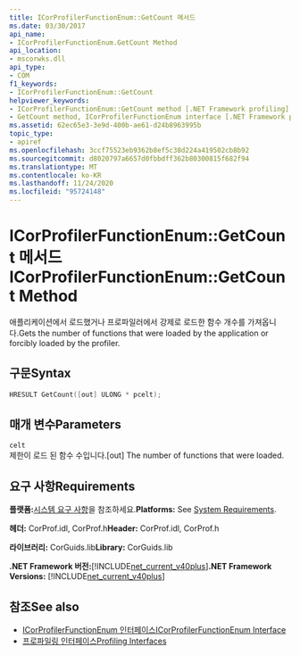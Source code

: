 ```yaml
---
title: ICorProfilerFunctionEnum::GetCount 메서드
ms.date: 03/30/2017
api_name:
- ICorProfilerFunctionEnum.GetCount Method
api_location:
- mscorwks.dll
api_type:
- COM
f1_keywords:
- ICorProfilerFunctionEnum::GetCount
helpviewer_keywords:
- ICorProfilerFunctionEnum::GetCount method [.NET Framework profiling]
- GetCount method, ICorProfilerFunctionEnum interface [.NET Framework profiling]
ms.assetid: 62ec65e3-3e9d-400b-ae61-d24b8963995b
topic_type:
- apiref
ms.openlocfilehash: 3ccf75523eb9362b8ef5c38d224a419502cb8b92
ms.sourcegitcommit: d8020797a6657d0fbbdff362b80300815f682f94
ms.translationtype: MT
ms.contentlocale: ko-KR
ms.lasthandoff: 11/24/2020
ms.locfileid: "95724148"
---
```

# <a name="icorprofilerfunctionenumgetcount-method"></a><span data-ttu-id="aabae-102">ICorProfilerFunctionEnum::GetCount 메서드</span><span class="sxs-lookup"><span data-stu-id="aabae-102">ICorProfilerFunctionEnum::GetCount Method</span></span>

<span data-ttu-id="aabae-103">애플리케이션에서 로드했거나 프로파일러에서 강제로 로드한 함수 개수를 가져옵니다.</span><span class="sxs-lookup"><span data-stu-id="aabae-103">Gets the number of functions that were loaded by the application or forcibly loaded by the profiler.</span></span>  
  
## <a name="syntax"></a><span data-ttu-id="aabae-104">구문</span><span class="sxs-lookup"><span data-stu-id="aabae-104">Syntax</span></span>  
  
```cpp  
HRESULT GetCount([out] ULONG * pcelt);  
```  
  
## <a name="parameters"></a><span data-ttu-id="aabae-105">매개 변수</span><span class="sxs-lookup"><span data-stu-id="aabae-105">Parameters</span></span>  

 `celt`  
 <span data-ttu-id="aabae-106">제한이 로드 된 함수 수입니다.</span><span class="sxs-lookup"><span data-stu-id="aabae-106">[out] The number of functions that were loaded.</span></span>  
  
## <a name="requirements"></a><span data-ttu-id="aabae-107">요구 사항</span><span class="sxs-lookup"><span data-stu-id="aabae-107">Requirements</span></span>  

 <span data-ttu-id="aabae-108">**플랫폼:**[시스템 요구 사항](../../get-started/system-requirements.md)을 참조하세요.</span><span class="sxs-lookup"><span data-stu-id="aabae-108">**Platforms:** See [System Requirements](../../get-started/system-requirements.md).</span></span>  
  
 <span data-ttu-id="aabae-109">**헤더:** CorProf.idl, CorProf.h</span><span class="sxs-lookup"><span data-stu-id="aabae-109">**Header:** CorProf.idl, CorProf.h</span></span>  
  
 <span data-ttu-id="aabae-110">**라이브러리:** CorGuids.lib</span><span class="sxs-lookup"><span data-stu-id="aabae-110">**Library:** CorGuids.lib</span></span>  
  
 <span data-ttu-id="aabae-111">**.NET Framework 버전:**[!INCLUDE[net_current_v40plus](../../../../includes/net-current-v40plus-md.md)]</span><span class="sxs-lookup"><span data-stu-id="aabae-111">**.NET Framework Versions:** [!INCLUDE[net_current_v40plus](../../../../includes/net-current-v40plus-md.md)]</span></span>  
  
## <a name="see-also"></a><span data-ttu-id="aabae-112">참조</span><span class="sxs-lookup"><span data-stu-id="aabae-112">See also</span></span>

- [<span data-ttu-id="aabae-113">ICorProfilerFunctionEnum 인터페이스</span><span class="sxs-lookup"><span data-stu-id="aabae-113">ICorProfilerFunctionEnum Interface</span></span>](icorprofilerfunctionenum-interface.md)
- [<span data-ttu-id="aabae-114">프로파일링 인터페이스</span><span class="sxs-lookup"><span data-stu-id="aabae-114">Profiling Interfaces</span></span>](profiling-interfaces.md)
